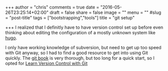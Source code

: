 +++
author = "chris"
comments = true
date = "2016-05-26T23:25:14+02:00"
draft = false
share = false
image = ""
menu = ""
#slug = "post-title"
tags = ["bootstrapping","tools"]
title = "git setup"

+++
I realized that I definitly have to have version control set up before even thinking about editing the configuration of a mostly unknown system like [hugo](http://gohugo.io).
 <!--more-->
I only have working knowledge of subversion, but need to get up too speed with Git anyway, so I had to find a good resource to get into using Git quickly. The [git book](https://git-scm.com/book) is very thorough, but too long for a quick start, so I opted for [Learn Version Control with Git](https://www.git-tower.com/learn/git/ebook) 

